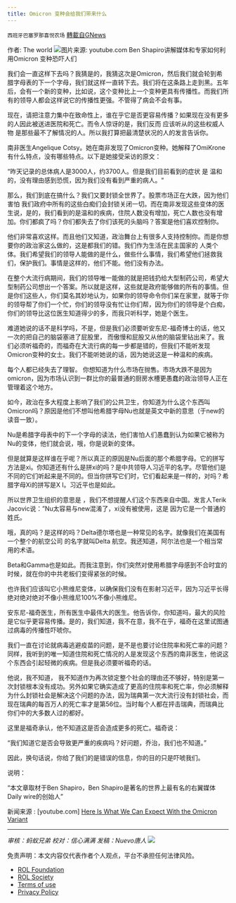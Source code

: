 ```yaml
---
title: Omicron 变种会给我们带来什么
---
```

`西班牙巴塞罗那喜悦农场` [轉載自GNews](https://gnews.org/zh-hans/1738857/)

作者: The world
![](https://assets.gnews.org/wp-content/uploads/2021/12/屏幕截图-2021-12-10-100244.jpg)图片来源: youtube.com
Ben Shapiro讲解媒体和专家如何利用Omicron 变种恐吓人们

我们会一直这样下去吗？我猜是的，我猜这次是Omicron，然后我们就会轮到希腊字母表的下一个字母，我们就这样一直转下去。我们将在这条路上走到黑。五年后，会有一个新的变种，比如说，这个变种比上一个变种更具有传播性。而我们所有的领导人都会这样说它的传播性更强。不管得了病会不会有事。

现在，请把注意力集中在致命性上，谁在乎它是否更容易传播？如果现在没有更多的人因此被送进医院和死亡。而令人惊讶的是，我们反而 应该听从的这些权威人物 是那些最不了解情况的人。所以我打算把最清楚状况的人的发言告诉你。

南非医生Angelique Cotsy。她在南非发现了Omicron变种。她解释了OmiKrone有什么特点，没有哪些特点。以下是她接受采访的原文：

“昨天记录的总体病人是3000人，约3700人。但是我们目前看到的症状 是 温和的，没有理由感到恐慌，因为我们没有看到严重的病人。“

那么，我们到底在搞什么？我们又要封锁全世界了。股票市场正在大跌，因为他们害怕 我们政府中所有的这些白痴们会封锁关闭一切。而在南非发现这些变体的医生说，是的，我们看到的是温和的疾病，住院人数没有增加，死亡人数也没有增加。你们都疯了吗？你们都失去了你们该死的头脑吗？答案是他们喜欢控制你。

他们非常喜欢这样。而且他们又知道，政治舞台上有很多人支持控制你。而是你想要你的政治家这么做的，这是都我们的错。我们作为生活在民主国家的 人类个体。我们希望我们的领导人能做的是什么，做些什么事情，我们希望他们拯救我们，保护我们。事情是这样的，他们不能。他们没有办法。

在整个大流行病期间，我们的领导唯一能做的就是把钱扔给大型制药公司，希望大型制药公司想出一个答案。所以就是这样，这些就是政府能够做的所有的事情。但是你们这些人，你们莫名其妙地认为，如果你的领导命令你们呆在家里，就等于你的领导帮了你们一个忙，你们的领导没有忙让你们帮，因为你们的领导是个白痴，你们的领导比这位医生知道得少的多，而我只听科学，她是个医生。

难道她说的话不是科学吗，不是，但是我们必须要听安东尼-福奇博士的话，他又一次的把自己的脑袋塞进了屁股里， 而傲慢和屁股又从他的脑袋里钻出来了。我们必须听福奇的，而福奇在大流行病的每一步都是错的，但我们不能听发现Omicron变种的女士。我们不能听她说的话，因为她说这是一种温和的疾病。

每个人都已经失去了理智。 你想知道为什么市场在抛售。市场大跌不是因为omicron，因为市场认识到一群比你的最普通的厨房水槽更愚蠢的政治领导人正在管理着这个地方。

如今，政治在多大程度上影响了我们的公共卫生，你知道为什么这个东西叫Omicron吗？原因是他们不想叫他希腊字母Nu也就是英文中新的意思（于new的读音一致）。

Nu是希腊字母表中的下一个字母的读法，他们害怕人们愚蠢到认为如果它被称为Nu的变体，他们就会说，哦，你是说新的变体。

但是就算是这样谁在乎呢？所以真正的原因是Nu后面的那个希腊字母。它的拼写方法是xi。你知道还有什么是拼xi的吗？是中共领导人习近平的名字。尽管他们是不同的它们听起来是不同的。但当你拼写它们时，它们看起来是一样的，对吗？希腊字母Xi的拼写是X I。习近平也是如此。

所以世界卫生组织的意思是 ，我们不想提醒人们这个东西来自中国。发言人Terik Jacovic说：”Nu太容易与new混淆了，xi没有被使用，这是 因为它是一个普通的姓氏。

哦，真的吗？是这样的吗？Delta德尔塔也是一种常见的名字。就像我们在美国有一个整个的航空公司 的名字就叫Delta 航空。我还知道，阿尔法也是一个相当常用的术语。

Beta和Gamma也是如此。而我注意到，你们突然对使用希腊字母感到不合时宜的时候，就在你的中共老板们变得紧张的时候。

也许我们应该叫它小熊维尼变体，以确保我们没有在影射习近平，因为习近平长得绝对绝对绝对不像小熊维尼100%不像小熊维尼。

安东尼-福奇医生，所有医生中最伟大的医生。他告诉你，你知道吗，最大的风险是它似乎更容易传播。是的，我们知道，我不在意，我不在乎，福奇在这里试图通过病毒的传播性吓唬你。

我们一直在讨论就病毒逃避疫苗的问题，是不是也要讨论住院率和死亡率的问题？同样，我听到的唯一知道住院和死亡情况的人是发现这个东西的南非医生，他说这个东西会引起轻微的疾病。但是我必须要听福奇的话。

他说，我不知道， 我不知道作为再次锁定整个社会的理由还不够好，特别是第一次封锁根本没有成功。另外如果它确实造成了更高的住院率和死亡率，你必须解释为什么封锁社会是解决这个问题的办法，因为瑞典第一次大流行没有封锁社会，而现在瑞典的每百万人的死亡率才是第56位。当时每个人都在抨击瑞典，而瑞典比你们中的大多数人过的都好。

这里是福奇承认，他不知道这是否会造成更多的死亡。福奇说：

“我们知道它是否会导致更严重的疾病吗？好问题，乔治，我们也不知道。”

因此，换句话说，你给了我们的是错误的信息，你的目的只是吓唬我们。

说明：

“本文章取材于Ben Shapiro，Ben Shapiro是著名的世界上最有名的右翼媒体Daily wire的创始人”

新闻来源 : [youtube.com] [Here Is What We Can Expect With the Omicron Variant](https://www.youtube.com/watch?v=xIx3x9P0RVU&amp;t=4s)

* * *

*审核：蚂蚁兄弟 
校对：信心满满
发稿：Nuevo唐人*
![](https://assets.gnews.org/wp-content/uploads/2021/12/GNEWS_CH..jpeg)




 

免责声明：本文内容仅代表作者个人观点，平台不承担任何法律风险。

- [ROL Foundation](https://rolfoundation.org/)
- [ROL Society](https://rolsociety.org/)
- [Terms of use](https://gnews.org/terms-of-use-3/)
- [Privacy Policy](https://gnews.org/privacy-policy/)
